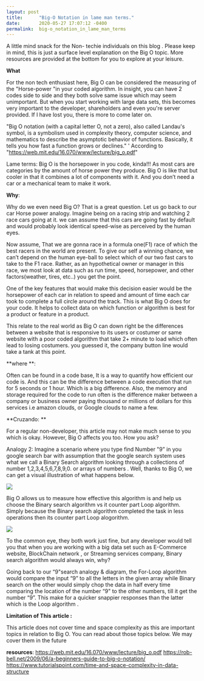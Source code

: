 ```yaml
---
layout: post
title:      "Big-O Notation in lame man terms."
date:       2020-05-27 17:07:12 -0400
permalink:  big-o_notation_in_lame_man_terms
---
```


  
   A little mind snack for the Non- techie individuals on this blog . Please keep in mind, this is just a surface level explanation on the Big O topic. More resources are provided at the bottom for you to explore at your leisure. 

 **What**
 
 For the non tech enthusiast here, Big O can be considered the measuring of the  "Horse-power "in your coded algorithm. In insight,  you can have 2 codes side to side and they both solve same issue which may seem unimportant. But when you start working with large data sets, this becomes very important to the developer, shareholders and even you're server provided. If I have lost you, there is more to come later on. 

"Big O notation (with a capital letter O, not a zero), also called Landau's symbol, is a symbolism used in complexity theory, computer science, and mathematics to describe the asymptotic behavior of functions. Basically, it tells you how fast a function grows or declines." 
    ' According to  "https://web.mit.edu/16.070/www/lecture/big_o.pdf"

   Lame terms: Big O is the horsepower in you code, kinda!!!  As most cars are categories by the amount of horse power they produce. Big O is like that but cooler in that  it combines a lot of components with it. And you don’t need a car or a mechanical team to make it work.

**Why**:

 Why do we even need Big O?  That is a great question.  Let us go back to our car Horse power analogy. Imagine being on a racing strip and watching 2 race cars going at it. we can assume that this cars are going fast by default and  would probably look identical speed-wise as perceived by the human eyes.

 Now assume, That we are gonna race in a formula one(F1) race of which the best racers in the world are present.  To give our self a winning chance, we can’t depend on the human eye-ball to select which of our two fast cars to take to the F1 race. Rather, as an hypothetical owner or manager in this race, we most look at data such as run time, speed, horsepower,  and other factors(weather, tires, etc..) you get the point. 

 One of the key features that would make this decision easier would be the horsepower of each car in relation to speed and amount of time each car  took to complete a full circle around the track.  This is what Big O does for your code. It helps to collect data on which function or algorithm is best for a product or feature in a product.

  This relate to the real world as Big O can down right be the differences between a website that is responsive to its users or costumer or same website with a poor coded algorithm that take 2+ minute to load which often lead to losing costumers. you guessed it, the company button line would take a tank at this point. 



 **where **:  
 
   Often can be found in a code base, It is a way to quantify how efficient our code is. And this can be the difference between a code execution that run for 5 seconds or  1 hour. Which is a big difference. Also, the memory and storage required for the code to run often is the difference maker between a company or business owner paying thousand or millions of dollars for this services i.e amazon clouds, or Google clouds to name a few.

**Cruzando: **

  For a regular non-developer, this article may not make  much sense to you which is okay. However, Big O affects you too. How you ask? 

 Analogy 2:  Imagine a scenario where you type  find Number "9” in you google search  bar with assumption that the google search system uses what we call a Binary Search algorithm looking through a collections of number 1,2,3,4,5,6,7,8,9,0. or arrays of numbers .  Well,  thanks to Big O, we can get a visual illustration of what happens below. 


![](https://external-content.duckduckgo.com/iu/?u=http%3A%2F%2Fwww.computerhope.com%2Fjargon%2Fb%2Fbinary-search.jpg&f=1&nofb=1)


Big O allows us to measure  how effective this algorithm is and help us choose the Binary search algorithm vs it counter part Loop algorithm. Simply because the Binary search algorithm completed the task in less operations then its counter part Loop alogorithm.

![](https://external-content.duckduckgo.com/iu/?u=https%3A%2F%2Fwww.cdn.geeksforgeeks.org%2Fwp-content%2Fuploads%2Floops.png&f=1&nofb=1)

To the common eye, they both work just fine, but any developer would tell you that when you are working with a big data set such as E-Commerce website, BlockChain network , or Streaming services company, Binary search algorithm would always win, why?

Going back to our “9"search analogy & diagram,  the For-Loop algorithm would compare the input “9” to all the letters in the given array while Binary search on the other would simply chop the data in half every time comparing the location of the number “9" to the other numbers,  till it get the number “9”.  This make for a quicker snappier responses than the latter which is the Loop algorithm .


**Limitation of  This article :** 

This article does not cover time and space complexity as this are important topics in relation to Big O. You can read about those topics below. We may cover them in the future


**resources**:
  https://web.mit.edu/16.070/www/lecture/big_o.pdf
https://rob-bell.net/2009/06/a-beginners-guide-to-big-o-notation/
https://www.tutorialspoint.com/time-and-space-complexity-in-data-structure



